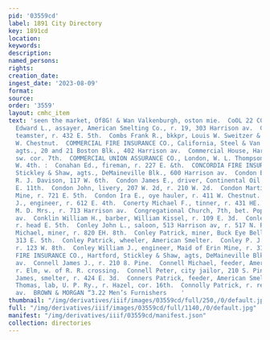 ```yaml
---
pid: '03559cd'
label: 1891 City Directory
key: 1891cd
location: 
keywords: 
description: 
named_persons: 
rights: 
creation_date: 
ingest_date: '2023-08-09'
format: 
source: 
order: '3559'
layout: cmhc_item
text: 'seen the market, Of8G! & Wan Valkenburgh, oston mie.  CoOL 22 CON     Colver
  Edward L., assayer, American Smelting Co., r. 19, 303 Harrison av.  Colwell Matthew,
  teamster, r. 432 E. 5th.  Combs Frank R., bkkpr, Louis W. Sweitzer & Co., r. 121
  W. Chestnut.  COMMERCIAL FIRE INSURANCE CO., California, Steel & Van Valkenburgh,
  agts., 20 and 21 Boston Blk., 402 Harrison av.  Commercial House, Harrison av.,
  sw. cor. 7th.  COMMERCIAL UNION ASSURANCE CO., London, W. L. Thompson, agt., 104
  W. 4th. :  Conahan Ed., fireman, r. 227 E. &th.  CONCORDIA FIRE INSURANCE CO., Milwaukee,
  Stickley & Shaw, agts., DeMaineville Blk., 600 Harrison av.  Condon Edward, hostler,
  R. J. Davison, 117 W. 6th.  Condon James E., driver, Continental Oil Co., r. 216
  E. 11th.  Condon John, livery, 207 W. 2d, r. 210 W. 2d.  Condon Martin, miner, Elk
  Mine, r. 721 E. 5th.  Condon Ira E., oye hauler, r. 411 W. Chestnut.  Conerty John
  J., engineer, r. 612 E. 4th.  Conerty Michael F., tinner, r. 431 HE. 5th.  Congdon
  M. D. Mrs., r. 713 Harrison av.  Congregational Church, 7th, bet. Poplar and Harrison
  av.  Conklin William H., barber, William Kissel, r. 109 E. 3d.  Conley Harry, miner,
  r. head E. 5th.  Conley John L., saloon, 513 Harrison av, r. 517 N. Pine.  Conley
  Michael, miner, r. 820 EH. 8th.  Conley Patrick, miner, Buck Eye Belle Mine, r.
  313 E. 5th.  Conley Patrick, wheeler, American Smelter.  Conley P. J., engineer,
  r. 123 W. 8th.  Conley William J., engineer, Maid of Erin Mine, r. 313 E. 5th.  CONNECTICUT
  FIRE INSURANCE CO., Hartford, Stickley & Shaw, agts, DeMaineville Blk, 600 Harrison
  av.  Connell James J., r. 210 8. Pine.  Connell Michael, feeder, American Smelter,
  r. Elm, w. of R. R. crossing.  Connell Peter, city jailor, 210 S. Pine.  Conners
  James, smelter, r. 424 E. 3d.  Conners Patrick, feeder, American Smelter.  Conners
  Thomas, lab, U. P. Ry., r. Hazel, cor. 16th.  Connolly Patrick, r. rear 120 S, Toledo
  av.  BROWN & MORGAN “3.22 Men’s Furnishers    '
thumbnail: "/img/derivatives/iiif/images/03559cd/full/250,/0/default.jpg"
full: "/img/derivatives/iiif/images/03559cd/full/1140,/0/default.jpg"
manifest: "/img/derivatives/iiif/03559cd/manifest.json"
collection: directories
---
```

